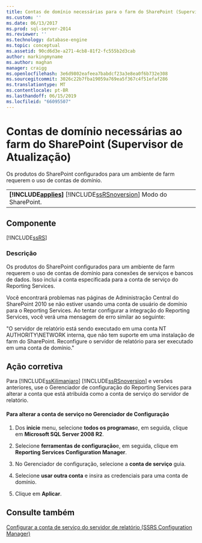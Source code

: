 ```yaml
---
title: Contas de domínio necessárias para o farm do SharePoint (Supervisor de atualização) | Microsoft Docs
ms.custom: ''
ms.date: 06/13/2017
ms.prod: sql-server-2014
ms.reviewer: ''
ms.technology: database-engine
ms.topic: conceptual
ms.assetid: 90cd6d3e-a271-4cb8-81f2-fc555b2d3cab
author: markingmyname
ms.author: maghan
manager: craigg
ms.openlocfilehash: 3e6d9802eafeea7babdcf23a3e8ea0f6b732e308
ms.sourcegitcommit: 3026c22b7fba19059a769ea5f367c4f51efaf286
ms.translationtype: MT
ms.contentlocale: pt-BR
ms.lasthandoff: 06/15/2019
ms.locfileid: "66095507"
---
```

# <a name="domain-accounts-required-for-sharepoint-farm-upgrade-advisor"></a>Contas de domínio necessárias ao farm do SharePoint (Supervisor de Atualização)
  Os produtos do SharePoint configurados para um ambiente de farm requerem o uso de contas de domínio.  
  
||  
|-|  
|**[!INCLUDE[applies](../../includes/applies-md.md)]**  [!INCLUDE[ssRSnoversion](../../includes/ssrsnoversion-md.md)] Modo do SharePoint.|  
  
## <a name="component"></a>Componente  
 [!INCLUDE[ssRS](../../includes/ssrs.md)]  
  
### <a name="description"></a>Descrição  
 Os produtos do SharePoint configurados para um ambiente de farm requerem o uso de contas de domínio para conexões de serviços e bancos de dados. Isso inclui a conta especificada para a conta de serviço do Reporting Services.  
  
 Você encontrará problemas nas páginas de Administração Central do SharePoint 2010 se não estiver usando uma conta de usuário de domínio para o Reporting Services. Ao tentar configurar a integração do Reporting Services, você verá uma mensagem de erro similar ao seguinte:  
  
 "O servidor de relatório está sendo executado em uma conta NT AUTHORITY\NETWORK interna, que não tem suporte em uma instalação de farm do SharePoint. Reconfigure o servidor de relatório para ser executado em uma conta de domínio."  
  
## <a name="corrective-action"></a>Ação corretiva  
 Para [!INCLUDE[ssKilimanjaro](../../includes/sskilimanjaro-md.md)] [!INCLUDE[ssRSnoversion](../../includes/ssrsnoversion-md.md)] e versões anteriores, use o Gerenciador de configuração do Reporting Services para alterar a conta que está atribuída como a conta de serviço do servidor de relatório.  
  
#### <a name="to-change-the-service-account-from-configuration-manager"></a>Para alterar a conta de serviço no Gerenciador de Configuração  
  
1.  Dos **inicie** menu, selecione **todos os programas**e, em seguida, clique em **Microsoft SQL Server 2008 R2**.  
  
2.  Selecione **ferramentas de configuração**e, em seguida, clique em **Reporting Services Configuration Manager**.  
  
3.  No Gerenciador de configuração, selecione a **conta de serviço** guia.  
  
4.  Selecione **usar outra conta** e insira as credenciais para uma conta de domínio.  
  
5.  Clique em **Aplicar**.  
  
## <a name="see-also"></a>Consulte também  
 [Configurar a conta de serviço do servidor de relatório &#40;SSRS Configuration Manager&#41;](../../reporting-services/install-windows/configure-the-report-server-service-account-ssrs-configuration-manager.md)  
  
  
